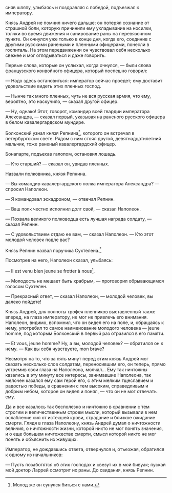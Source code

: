 сняв шляпу, улыбаясь и поздравляя с победой, подъезжал к императору.

Князь Андрей не помнил ничего дальше: он потерял сознание от страшной боли, которую причинили ему укладывание на носилки, толчки во время движения и санирование раны на перевязочном пункте. Он очнулся уже только в конце дня, когда его, соединив с другими русскими ранеными и пленными офицерами, понесли в госпиталь. На этом передвижении он чувствовал себя несколько свежее и мог оглядываться и даже говорить.

Первые слова, которые он услыхал, когда очнулся, — были слова французского конвойного офицера, который поспешно говорил:

— Надо здесь остановиться: император сейчас проедет; ему доставит удовольствие видеть этих пленных господ.

— Нынче так много пленных, чуть не вся русская армия, что ему, вероятно, это наскучило, — сказал другой офицер.

— Ну, однако! Этот, говорят, командир всей гвардии императора Александра, — сказал первый, указывая на раненого русского офицера в белом кавалергардском мундире.

Болконский узнал князя Репнина[<sup>\*</sup>](#c_157), которого он встречал в петербургском свете. Рядом с ним стоял другой, девятнадцатилетний мальчик, тоже раненый кавалергардский офицер.

Бонапарте, подъехав галопом, остановил лошадь.

— Кто старший? — сказал он, увидав пленных.

Назвали полковника, князя Репнина.

— Вы командир кавалергардского полка императора Александра? — спросил Наполеон.

— Я командовал эскадроном, — отвечал Репнин.

— Ваш полк честно исполнил долг свой, — сказал Наполеон.

— Похвала великого полководца есть лучшая награда солдату, — сказал Репнин.

— С удовольствием отдаю ее вам, — сказал Наполеон. — Кто этот молодой человек подле вас?

Князь Репнин назвал поручика Сухтелена.[<sup>\*</sup>](#c_158)

Посмотрев на него, Наполеон сказал, улыбаясь:

— Il est venu bien jeune se frotter à nous[^364].

— Молодость не мешает быть храбрым, — проговорил обрывающимся голосом Сухтелен.

— Прекрасный ответ, — сказал Наполеон, — молодой человек, вы далеко пойдете!

Князь Андрей, для полноты трофея пленников выставленный также вперед, на глаза императору, не мог не привлечь его внимания. Наполеон, видимо, вспомнил, что он видел его на поле, и, обращаясь к нему, употребил то самое наименование молодого человека — jeune homme, под которым Болконский в первый раз отразился в его памяти.

— Et vous, jeune homme? Ну, а вы, молодой человек? — обратился он к нему. — Как вы себя чувствуете, mon brave?

Несмотря на то, что за пять минут перед этим князь Андрей мог сказать несколько слов солдатам, переносившим его, он теперь, прямо устремив свои глаза на Наполеона, молчал… Ему так ничтожны казались в эту минуту все интересы, занимавшие Наполеона, так мелочен казался ему сам герой его, с этим мелким тщеславием и радостью победы, в сравнении с тем высоким, справедливым и добрым небом, которое он видел и понял, — что он не мог отвечать ему.

Да и все казалось так бесполезно и ничтожно в сравнении с тем строгим и величественным строем мысли, который вызывали в нем ослабление сил от истекшей крови, страдание и близкое ожидание смерти. Глядя в глаза Наполеону, князь Андрей думал о ничтожности величия, о ничтожности жизни, которой никто не мог понять значения, и о еще большем ничтожестве смерти, смысл которой никто не мог понять и объяснить из живущих.

Император, не дождавшись ответа, отвернулся и, отъезжая, обратился к одному из начальников:

— Пусть позаботятся об этих господах и свезут их в мой бивуак; пускай мой доктор Ларрей осмотрит их раны. До свидания, князь Репнин.

[^364]: Молод же он сунулся биться с нами.
